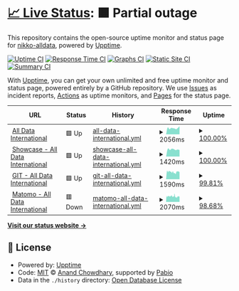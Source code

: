 # [📈 Live Status](https://status.alldataint.com): <!--live status--> **🟧 Partial outage**

This repository contains the open-source uptime monitor and status page for [nikko-alldata](https://status.alldataint.com), powered by [Upptime](https://github.com/upptime/upptime).

[![Uptime CI](https://github.com/nikko-alldata/alldata-uptime/workflows/Uptime%20CI/badge.svg)](https://github.com/nikko-alldata/alldata-uptime/actions?query=workflow%3A%22Uptime+CI%22)
[![Response Time CI](https://github.com/nikko-alldata/alldata-uptime/workflows/Response%20Time%20CI/badge.svg)](https://github.com/nikko-alldata/alldata-uptime/actions?query=workflow%3A%22Response+Time+CI%22)
[![Graphs CI](https://github.com/nikko-alldata/alldata-uptime/workflows/Graphs%20CI/badge.svg)](https://github.com/nikko-alldata/alldata-uptime/actions?query=workflow%3A%22Graphs+CI%22)
[![Static Site CI](https://github.com/nikko-alldata/alldata-uptime/workflows/Static%20Site%20CI/badge.svg)](https://github.com/nikko-alldata/alldata-uptime/actions?query=workflow%3A%22Static+Site+CI%22)
[![Summary CI](https://github.com/nikko-alldata/alldata-uptime/workflows/Summary%20CI/badge.svg)](https://github.com/nikko-alldata/alldata-uptime/actions?query=workflow%3A%22Summary+CI%22)

With [Upptime](https://upptime.js.org), you can get your own unlimited and free uptime monitor and status page, powered entirely by a GitHub repository. We use [Issues](https://github.com/nikko-alldata/alldata-uptime/issues) as incident reports, [Actions](https://github.com/nikko-alldata/alldata-uptime/actions) as uptime monitors, and [Pages](https://status.alldataint.com) for the status page.

<!--start: status pages-->
<!-- This summary is generated by Upptime (https://github.com/upptime/upptime) -->
<!-- Do not edit this manually, your changes will be overwritten -->
<!-- prettier-ignore -->
| URL | Status | History | Response Time | Uptime |
| --- | ------ | ------- | ------------- | ------ |
| <img alt="" src="https://icons.duckduckgo.com/ip3/alldataint.com.ico" height="13"> [All Data International](https://alldataint.com) | 🟩 Up | [all-data-international.yml](https://github.com/nikko-alldata/alldata-uptime/commits/HEAD/history/all-data-international.yml) | <details><summary><img alt="Response time graph" src="./graphs/all-data-international/response-time-week.png" height="20"> 2056ms</summary><br><a href="https://status.alldataint.com/history/all-data-international"><img alt="Response time 2029" src="https://img.shields.io/endpoint?url=https%3A%2F%2Fraw.githubusercontent.com%2Fnikko-alldata%2Falldata-uptime%2FHEAD%2Fapi%2Fall-data-international%2Fresponse-time.json"></a><br><a href="https://status.alldataint.com/history/all-data-international"><img alt="24-hour response time 2648" src="https://img.shields.io/endpoint?url=https%3A%2F%2Fraw.githubusercontent.com%2Fnikko-alldata%2Falldata-uptime%2FHEAD%2Fapi%2Fall-data-international%2Fresponse-time-day.json"></a><br><a href="https://status.alldataint.com/history/all-data-international"><img alt="7-day response time 2056" src="https://img.shields.io/endpoint?url=https%3A%2F%2Fraw.githubusercontent.com%2Fnikko-alldata%2Falldata-uptime%2FHEAD%2Fapi%2Fall-data-international%2Fresponse-time-week.json"></a><br><a href="https://status.alldataint.com/history/all-data-international"><img alt="30-day response time 2029" src="https://img.shields.io/endpoint?url=https%3A%2F%2Fraw.githubusercontent.com%2Fnikko-alldata%2Falldata-uptime%2FHEAD%2Fapi%2Fall-data-international%2Fresponse-time-month.json"></a><br><a href="https://status.alldataint.com/history/all-data-international"><img alt="1-year response time 2029" src="https://img.shields.io/endpoint?url=https%3A%2F%2Fraw.githubusercontent.com%2Fnikko-alldata%2Falldata-uptime%2FHEAD%2Fapi%2Fall-data-international%2Fresponse-time-year.json"></a></details> | <details><summary><a href="https://status.alldataint.com/history/all-data-international">100.00%</a></summary><a href="https://status.alldataint.com/history/all-data-international"><img alt="All-time uptime 100.00%" src="https://img.shields.io/endpoint?url=https%3A%2F%2Fraw.githubusercontent.com%2Fnikko-alldata%2Falldata-uptime%2FHEAD%2Fapi%2Fall-data-international%2Fuptime.json"></a><br><a href="https://status.alldataint.com/history/all-data-international"><img alt="24-hour uptime 100.00%" src="https://img.shields.io/endpoint?url=https%3A%2F%2Fraw.githubusercontent.com%2Fnikko-alldata%2Falldata-uptime%2FHEAD%2Fapi%2Fall-data-international%2Fuptime-day.json"></a><br><a href="https://status.alldataint.com/history/all-data-international"><img alt="7-day uptime 100.00%" src="https://img.shields.io/endpoint?url=https%3A%2F%2Fraw.githubusercontent.com%2Fnikko-alldata%2Falldata-uptime%2FHEAD%2Fapi%2Fall-data-international%2Fuptime-week.json"></a><br><a href="https://status.alldataint.com/history/all-data-international"><img alt="30-day uptime 100.00%" src="https://img.shields.io/endpoint?url=https%3A%2F%2Fraw.githubusercontent.com%2Fnikko-alldata%2Falldata-uptime%2FHEAD%2Fapi%2Fall-data-international%2Fuptime-month.json"></a><br><a href="https://status.alldataint.com/history/all-data-international"><img alt="1-year uptime 100.00%" src="https://img.shields.io/endpoint?url=https%3A%2F%2Fraw.githubusercontent.com%2Fnikko-alldata%2Falldata-uptime%2FHEAD%2Fapi%2Fall-data-international%2Fuptime-year.json"></a></details>
| <img alt="" src="https://icons.duckduckgo.com/ip3/showcase.alldataint.com.ico" height="13"> [Showcase - All Data International](https://showcase.alldataint.com) | 🟩 Up | [showcase-all-data-international.yml](https://github.com/nikko-alldata/alldata-uptime/commits/HEAD/history/showcase-all-data-international.yml) | <details><summary><img alt="Response time graph" src="./graphs/showcase-all-data-international/response-time-week.png" height="20"> 1420ms</summary><br><a href="https://status.alldataint.com/history/showcase-all-data-international"><img alt="Response time 1497" src="https://img.shields.io/endpoint?url=https%3A%2F%2Fraw.githubusercontent.com%2Fnikko-alldata%2Falldata-uptime%2FHEAD%2Fapi%2Fshowcase-all-data-international%2Fresponse-time.json"></a><br><a href="https://status.alldataint.com/history/showcase-all-data-international"><img alt="24-hour response time 1300" src="https://img.shields.io/endpoint?url=https%3A%2F%2Fraw.githubusercontent.com%2Fnikko-alldata%2Falldata-uptime%2FHEAD%2Fapi%2Fshowcase-all-data-international%2Fresponse-time-day.json"></a><br><a href="https://status.alldataint.com/history/showcase-all-data-international"><img alt="7-day response time 1420" src="https://img.shields.io/endpoint?url=https%3A%2F%2Fraw.githubusercontent.com%2Fnikko-alldata%2Falldata-uptime%2FHEAD%2Fapi%2Fshowcase-all-data-international%2Fresponse-time-week.json"></a><br><a href="https://status.alldataint.com/history/showcase-all-data-international"><img alt="30-day response time 1497" src="https://img.shields.io/endpoint?url=https%3A%2F%2Fraw.githubusercontent.com%2Fnikko-alldata%2Falldata-uptime%2FHEAD%2Fapi%2Fshowcase-all-data-international%2Fresponse-time-month.json"></a><br><a href="https://status.alldataint.com/history/showcase-all-data-international"><img alt="1-year response time 1497" src="https://img.shields.io/endpoint?url=https%3A%2F%2Fraw.githubusercontent.com%2Fnikko-alldata%2Falldata-uptime%2FHEAD%2Fapi%2Fshowcase-all-data-international%2Fresponse-time-year.json"></a></details> | <details><summary><a href="https://status.alldataint.com/history/showcase-all-data-international">100.00%</a></summary><a href="https://status.alldataint.com/history/showcase-all-data-international"><img alt="All-time uptime 99.95%" src="https://img.shields.io/endpoint?url=https%3A%2F%2Fraw.githubusercontent.com%2Fnikko-alldata%2Falldata-uptime%2FHEAD%2Fapi%2Fshowcase-all-data-international%2Fuptime.json"></a><br><a href="https://status.alldataint.com/history/showcase-all-data-international"><img alt="24-hour uptime 100.00%" src="https://img.shields.io/endpoint?url=https%3A%2F%2Fraw.githubusercontent.com%2Fnikko-alldata%2Falldata-uptime%2FHEAD%2Fapi%2Fshowcase-all-data-international%2Fuptime-day.json"></a><br><a href="https://status.alldataint.com/history/showcase-all-data-international"><img alt="7-day uptime 100.00%" src="https://img.shields.io/endpoint?url=https%3A%2F%2Fraw.githubusercontent.com%2Fnikko-alldata%2Falldata-uptime%2FHEAD%2Fapi%2Fshowcase-all-data-international%2Fuptime-week.json"></a><br><a href="https://status.alldataint.com/history/showcase-all-data-international"><img alt="30-day uptime 99.95%" src="https://img.shields.io/endpoint?url=https%3A%2F%2Fraw.githubusercontent.com%2Fnikko-alldata%2Falldata-uptime%2FHEAD%2Fapi%2Fshowcase-all-data-international%2Fuptime-month.json"></a><br><a href="https://status.alldataint.com/history/showcase-all-data-international"><img alt="1-year uptime 99.95%" src="https://img.shields.io/endpoint?url=https%3A%2F%2Fraw.githubusercontent.com%2Fnikko-alldata%2Falldata-uptime%2FHEAD%2Fapi%2Fshowcase-all-data-international%2Fuptime-year.json"></a></details>
| <img alt="" src="https://icons.duckduckgo.com/ip3/git.alldataint.com.ico" height="13"> [GIT - All Data International](https://git.alldataint.com) | 🟩 Up | [git-all-data-international.yml](https://github.com/nikko-alldata/alldata-uptime/commits/HEAD/history/git-all-data-international.yml) | <details><summary><img alt="Response time graph" src="./graphs/git-all-data-international/response-time-week.png" height="20"> 1590ms</summary><br><a href="https://status.alldataint.com/history/git-all-data-international"><img alt="Response time 1683" src="https://img.shields.io/endpoint?url=https%3A%2F%2Fraw.githubusercontent.com%2Fnikko-alldata%2Falldata-uptime%2FHEAD%2Fapi%2Fgit-all-data-international%2Fresponse-time.json"></a><br><a href="https://status.alldataint.com/history/git-all-data-international"><img alt="24-hour response time 1631" src="https://img.shields.io/endpoint?url=https%3A%2F%2Fraw.githubusercontent.com%2Fnikko-alldata%2Falldata-uptime%2FHEAD%2Fapi%2Fgit-all-data-international%2Fresponse-time-day.json"></a><br><a href="https://status.alldataint.com/history/git-all-data-international"><img alt="7-day response time 1590" src="https://img.shields.io/endpoint?url=https%3A%2F%2Fraw.githubusercontent.com%2Fnikko-alldata%2Falldata-uptime%2FHEAD%2Fapi%2Fgit-all-data-international%2Fresponse-time-week.json"></a><br><a href="https://status.alldataint.com/history/git-all-data-international"><img alt="30-day response time 1683" src="https://img.shields.io/endpoint?url=https%3A%2F%2Fraw.githubusercontent.com%2Fnikko-alldata%2Falldata-uptime%2FHEAD%2Fapi%2Fgit-all-data-international%2Fresponse-time-month.json"></a><br><a href="https://status.alldataint.com/history/git-all-data-international"><img alt="1-year response time 1683" src="https://img.shields.io/endpoint?url=https%3A%2F%2Fraw.githubusercontent.com%2Fnikko-alldata%2Falldata-uptime%2FHEAD%2Fapi%2Fgit-all-data-international%2Fresponse-time-year.json"></a></details> | <details><summary><a href="https://status.alldataint.com/history/git-all-data-international">99.81%</a></summary><a href="https://status.alldataint.com/history/git-all-data-international"><img alt="All-time uptime 99.87%" src="https://img.shields.io/endpoint?url=https%3A%2F%2Fraw.githubusercontent.com%2Fnikko-alldata%2Falldata-uptime%2FHEAD%2Fapi%2Fgit-all-data-international%2Fuptime.json"></a><br><a href="https://status.alldataint.com/history/git-all-data-international"><img alt="24-hour uptime 98.67%" src="https://img.shields.io/endpoint?url=https%3A%2F%2Fraw.githubusercontent.com%2Fnikko-alldata%2Falldata-uptime%2FHEAD%2Fapi%2Fgit-all-data-international%2Fuptime-day.json"></a><br><a href="https://status.alldataint.com/history/git-all-data-international"><img alt="7-day uptime 99.81%" src="https://img.shields.io/endpoint?url=https%3A%2F%2Fraw.githubusercontent.com%2Fnikko-alldata%2Falldata-uptime%2FHEAD%2Fapi%2Fgit-all-data-international%2Fuptime-week.json"></a><br><a href="https://status.alldataint.com/history/git-all-data-international"><img alt="30-day uptime 99.87%" src="https://img.shields.io/endpoint?url=https%3A%2F%2Fraw.githubusercontent.com%2Fnikko-alldata%2Falldata-uptime%2FHEAD%2Fapi%2Fgit-all-data-international%2Fuptime-month.json"></a><br><a href="https://status.alldataint.com/history/git-all-data-international"><img alt="1-year uptime 99.87%" src="https://img.shields.io/endpoint?url=https%3A%2F%2Fraw.githubusercontent.com%2Fnikko-alldata%2Falldata-uptime%2FHEAD%2Fapi%2Fgit-all-data-international%2Fuptime-year.json"></a></details>
| <img alt="" src="https://icons.duckduckgo.com/ip3/matomo.alldataint.com.ico" height="13"> [Matomo - All Data International](https://matomo.alldataint.com) | 🟥 Down | [matomo-all-data-international.yml](https://github.com/nikko-alldata/alldata-uptime/commits/HEAD/history/matomo-all-data-international.yml) | <details><summary><img alt="Response time graph" src="./graphs/matomo-all-data-international/response-time-week.png" height="20"> 2070ms</summary><br><a href="https://status.alldataint.com/history/matomo-all-data-international"><img alt="Response time 2081" src="https://img.shields.io/endpoint?url=https%3A%2F%2Fraw.githubusercontent.com%2Fnikko-alldata%2Falldata-uptime%2FHEAD%2Fapi%2Fmatomo-all-data-international%2Fresponse-time.json"></a><br><a href="https://status.alldataint.com/history/matomo-all-data-international"><img alt="24-hour response time 2064" src="https://img.shields.io/endpoint?url=https%3A%2F%2Fraw.githubusercontent.com%2Fnikko-alldata%2Falldata-uptime%2FHEAD%2Fapi%2Fmatomo-all-data-international%2Fresponse-time-day.json"></a><br><a href="https://status.alldataint.com/history/matomo-all-data-international"><img alt="7-day response time 2070" src="https://img.shields.io/endpoint?url=https%3A%2F%2Fraw.githubusercontent.com%2Fnikko-alldata%2Falldata-uptime%2FHEAD%2Fapi%2Fmatomo-all-data-international%2Fresponse-time-week.json"></a><br><a href="https://status.alldataint.com/history/matomo-all-data-international"><img alt="30-day response time 2081" src="https://img.shields.io/endpoint?url=https%3A%2F%2Fraw.githubusercontent.com%2Fnikko-alldata%2Falldata-uptime%2FHEAD%2Fapi%2Fmatomo-all-data-international%2Fresponse-time-month.json"></a><br><a href="https://status.alldataint.com/history/matomo-all-data-international"><img alt="1-year response time 2081" src="https://img.shields.io/endpoint?url=https%3A%2F%2Fraw.githubusercontent.com%2Fnikko-alldata%2Falldata-uptime%2FHEAD%2Fapi%2Fmatomo-all-data-international%2Fresponse-time-year.json"></a></details> | <details><summary><a href="https://status.alldataint.com/history/matomo-all-data-international">98.68%</a></summary><a href="https://status.alldataint.com/history/matomo-all-data-international"><img alt="All-time uptime 96.53%" src="https://img.shields.io/endpoint?url=https%3A%2F%2Fraw.githubusercontent.com%2Fnikko-alldata%2Falldata-uptime%2FHEAD%2Fapi%2Fmatomo-all-data-international%2Fuptime.json"></a><br><a href="https://status.alldataint.com/history/matomo-all-data-international"><img alt="24-hour uptime 100.00%" src="https://img.shields.io/endpoint?url=https%3A%2F%2Fraw.githubusercontent.com%2Fnikko-alldata%2Falldata-uptime%2FHEAD%2Fapi%2Fmatomo-all-data-international%2Fuptime-day.json"></a><br><a href="https://status.alldataint.com/history/matomo-all-data-international"><img alt="7-day uptime 98.68%" src="https://img.shields.io/endpoint?url=https%3A%2F%2Fraw.githubusercontent.com%2Fnikko-alldata%2Falldata-uptime%2FHEAD%2Fapi%2Fmatomo-all-data-international%2Fuptime-week.json"></a><br><a href="https://status.alldataint.com/history/matomo-all-data-international"><img alt="30-day uptime 96.53%" src="https://img.shields.io/endpoint?url=https%3A%2F%2Fraw.githubusercontent.com%2Fnikko-alldata%2Falldata-uptime%2FHEAD%2Fapi%2Fmatomo-all-data-international%2Fuptime-month.json"></a><br><a href="https://status.alldataint.com/history/matomo-all-data-international"><img alt="1-year uptime 96.53%" src="https://img.shields.io/endpoint?url=https%3A%2F%2Fraw.githubusercontent.com%2Fnikko-alldata%2Falldata-uptime%2FHEAD%2Fapi%2Fmatomo-all-data-international%2Fuptime-year.json"></a></details>

<!--end: status pages-->

[**Visit our status website →**](https://status.alldataint.com)

## 📄 License

- Powered by: [Upptime](https://github.com/upptime/upptime)
- Code: [MIT](./LICENSE) © [Anand Chowdhary](https://anandchowdhary.com), supported by [Pabio](https://pabio.com)
- Data in the `./history` directory: [Open Database License](https://opendatacommons.org/licenses/odbl/1-0/)
